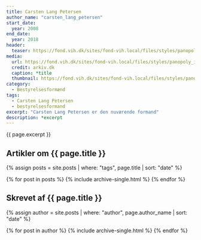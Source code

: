 ```yaml
---
title: Carsten Lang Petersen
author_name: "carsten_lang_petersen"
start_date: 
  year: 2008
end_date:
  year: 2018
header:
  teaser: https://fond.vih.dk/sites/fond-vih.local/files/styles/panopoly_image_full/public/general/carsten-lang.jpg?itok=c0tZNbig
media: 
  url: https://fond.vih.dk/sites/fond-vih.local/files/styles/panopoly_image_full/public/general/carsten-lang.jpg?itok=c0tZNbig
  credit: arkiv.dk
  caption: *title
  thumbnail: https://fond.vih.dk/sites/fond-vih.local/files/styles/panopoly_image_full/public/general/carsten-lang.jpg?itok=c0tZNbig
category:
  - Bestyrelsesformænd
tags:
  - Carsten Lang Petersen
  - bestyrelsesformand
excerpt: "Carsten Lang Petersen er den nuværende formand"
description: *excerpt
---
```


{{ page.excerpt }}

## Artikler om {{ page.title }}

{% assign posts = site.posts | where: "tags", page.title | sort: "date" %}

{% for post in posts %}
  {% include archive-single.html %}
{% endfor %}

## Skrevet af {{ page.title }}

{% assign author = site.posts | where: "author", page.author_name | sort: "date" %}

{% for post in author %}
  {% include archive-single.html %}
{% endfor %}

